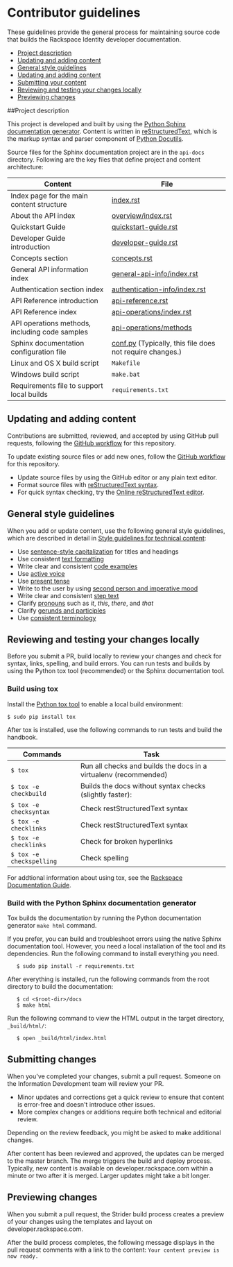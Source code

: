 # Contributor guidelines

These guidelines provide the general process for maintaining source code that
builds the Rackspace Identity developer documentation.

- [Project description](#project-description)
- [Updating and adding content](#updating-and-adding-content)
- [General style guidelines](#general-style-guidelines)
- [Updating and adding content](#updating-and-adding-content)
- [Submitting your content](#submitting-changes)
- [Reviewing and testing your changes locally](#reviewing-and-testing-your-changes-locally)
- [Previewing changes](#previewing-changes)

##Project description
<!-- Provide as little or as much information about architecture as needed to help
contributors figure out which file to update.-->

This project is developed and built by using the
[Python Sphinx documentation generator](http://sphinx-doc.org/). Content is
written in [reStructuredText](http://sphinx-doc.org/rest.html), which is the
markup syntax and parser component of
[Python Docutils](http://docutils.sourceforge.net/index.html).

Source files for the Sphinx documentation project are in the ``api-docs``
directory. Following are the key files that define project and content
architecture:

Content | File
--- | ---
|Index page for the main content structure| [index.rst](https://github.com/rackerlabs/docs-cloud-identity/blob/master/api-docs/index.rst)
|About the API index| [overview/index.rst](https://github.com/rackerlabs/docs-cloud-identity/blob/master/api-docs/overview/index.rst)
|Quickstart Guide| [quickstart-guide.rst](https://github.com/rackerlabs/docs-cloud-identity/blob/master/api-docs/quickstart-guide.rst)
|Developer Guide introduction|[developer-guide.rst](https://github.com/rackerlabs/docs-cloud-identity/blob/master/api-docs/developer-guide.rst)
|Concepts section| [concepts.rst](https://github.com/rackerlabs/docs-cloud-identity/blob/master/api-docs/concepts.rst)
|General API information index|[general-api-info/index.rst](https://github.com/rackerlabs/docs-cloud-identity/blob/master/api-docs/general-api-info/index.rst)
|Authentication section index| [authentication-info/index.rst](https://github.com/rackerlabs/docs-cloud-identity/tree/master/api-docs/authentication-info)
|API Reference introduction|[api-reference.rst](https://github.com/rackerlabs/docs-cloud-identity/blob/master/api-docs/api-reference.rst)
|API Reference index|[api-operations/index.rst](https://github.com/rackerlabs/docs-cloud-identity/blob/master/api-docs/api-operations/index.rst)
|API operations methods, including code samples|[api-operations/methods](https://github.com/rackerlabs/docs-cloud-identity/tree/master/api-docs/api-operations/methods)
|Sphinx documentation configuration file| [conf.py](https://github.com/rackerlabs/docs-cloud-identity/blob/master/api-docs/conf.py) (Typically, this file does not require changes.)
|Linux and OS X build script|``Makefile``|
|Windows build script|``make.bat``|
|Requirements file to support local builds| ``requirements.txt``

## Updating and adding content

Contributions are submitted, reviewed, and accepted by using GitHub pull
requests, following the [GitHub workflow](GITHUBING.md) for this repository.

To update existing source files or add new ones, follow the [GitHub workflow](GITHUBING.md) for this repository.

* Update source files by using the GitHub editor or any plain text editor.
* Format source files with
  [reStructuredText syntax](http://www.sphinx-doc.org/en/stable/rest.html).  
* For quick syntax checking, try the
[Online reStructuredText editor](http://rst.ninjs.org/).


## General style guidelines

When you add or update content, use the following general style guidelines, which are
described in detail in [Style guidelines for technical content](https://github.com/rackerlabs/docs-rackspace/tree/master/style-guide):

- Use [sentence-style capitalization](https://github.com/rackerlabs/docs-rackspace/blob/master/style-guide/a-l-style-guidelines.md#cap-sentence-style) for titles and headings
- Use consistent [text formatting](https://github.com/rackerlabs/docs-rackspace/blob/master/style-guide/m-z-style-guidelines.md#text-formatting)
- Write clear and consistent [code examples](https://github.com/rackerlabs/docs-rackspace/blob/master/style-guide/a-l-style-guidelines.md#code-examples)
- Use [active voice](https://github.com/rackerlabs/docs-rackspace/blob/master/style-guide/basic-writing-guidelines.md#use-active-voice)
- Use [present tense](https://github.com/rackerlabs/docs-rackspace/blob/master/style-guide/basic-writing-guidelines.md#use-present-tense)
- Write to the user by using [second person and imperative mood](https://github.com/rackerlabs/docs-rackspace/blob/master/style-guide/basic-writing-guidelines.md#write-to-user)
- Write clear and consistent [step text](https://github.com/rackerlabs/docs-rackspace/blob/master/style-guide/m-z-style-guidelines.md#tasks-steps)
- Clarify [pronouns](https://github.com/rackerlabs/docs-rackspace/blob/master/style-guide/basic-writing-guidelines.md#clarify-pronouns) such as *it*, *this*, *there*, and *that*
- Clarify [gerunds and participles](https://github.com/rackerlabs/docs-rackspace/blob/master/style-guide/basic-writing-guidelines.md#clarify-gerunds-and-participles)
- Use [consistent terminology](https://github.com/rackerlabs/docs-rackspace/blob/master/style-guide/basic-writing-guidelines.md#use-consistent-terminology)


## Reviewing and testing your changes locally

Before you submit a PR, build locally to review your changes and
check for syntax, links, spelling, and build errors. You can run tests and
builds by using the Python tox tool (recommended) or the Sphinx
documentation tool.

### Build using tox

Install the [Python tox tool](https://tox.readthedocs.io/en/latest/) to enable a local build environment:

```
$ sudo pip install tox
```

After tox is installed, use the following commands to run tests and build
the handbook.

Commands | Task
--- | ---
| ``$ tox``| Run all checks and builds the docs in a virtualenv (recommended)
|``$ tox -e checkbuild``| Builds the docs without syntax checks (slightly faster):
|``$ tox -e checksyntax``| Check restStructuredText syntax
|``$ tox -e checklinks``| Check restStructuredText syntax
|``$ tox -e checklinks``| Check for broken hyperlinks
|``$ tox -e checkspelling``| Check spelling

For addtional information about using tox, see the
[Rackspace Documentation Guide](http://rackerlabs.github.io/docs-rackspace/tools/rpc-workflow.html#using-tox).


### Build with the Python Sphinx documentation generator

Tox builds the documentation by running the Python documentation generator
``make html`` command.

If you prefer, you can build and troubleshoot errors using the native
Sphinx documentation tool. However, you
need a local installation of the tool and its dependencies. Run the following
command to install everything you need.

```
   $ sudo pip install -r requirements.txt
```

After everything is installed, run the following commands from the root
directory to build the documentation:

```
   $ cd <$root-dir>/docs
   $ make html
```

Run the following command to view the HTML output in the target
directory, ``_build/html/``:

```
   $ open _build/html/index.html
```

## Submitting changes

When you've completed your changes, submit a pull request. Someone on the
Information Development team will review your PR.
- Minor updates and corrections get a quick review to ensure that content is
  error-free and doesn't introduce other issues.
- More complex changes or additions require both technical and editorial
  review.

Depending on the review feedback, you might be asked to make additional
changes.

After content has been reviewed and approved, the updates can be merged to
the master branch. The merge triggers the build and deploy process. Typically,
new content is available on developer.rackspace.com within a minute or two
after it is merged. Larger updates might take a bit longer.

## Previewing changes

When you submit a pull request, the Strider build process creates a preview
of your changes using the templates and layout on developer.rackspace.com.

After the build process completes, the following message displays in the pull
request comments with a link to the content:
``Your content preview is now ready.``
